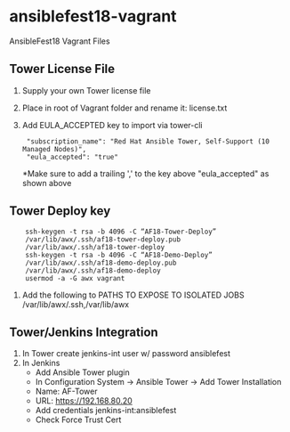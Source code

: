 # ansiblefest18-vagrant
AnsibleFest18 Vagrant Files


Tower License File
------------
1. Supply your own Tower license file
2. Place in root of Vagrant folder and rename it: license.txt
3. Add EULA_ACCEPTED key to import via tower-cli

        "subscription_name": "Red Hat Ansible Tower, Self-Support (10 Managed Nodes)",
        "eula_accepted": "true"
    *Make sure to add a trailing ',' to the key above "eula_accepted" as shown above


Tower Deploy key
------------
        ssh-keygen -t rsa -b 4096 -C “AF18-Tower-Deploy”
        /var/lib/awx/.ssh/af18-tower-deploy.pub
        /var/lib/awx/.ssh/af18-tower-deploy
        ssh-keygen -t rsa -b 4096 -C “AF18-Demo-Deploy”
        /var/lib/awx/.ssh/af18-demo-deploy.pub
        /var/lib/awx/.ssh/af18-demo-deploy
        usermod -a -G awx vagrant

1. Add the following to PATHS TO EXPOSE TO ISOLATED JOBS
/var/lib/awx/.ssh,/var/lib/awx

Tower/Jenkins Integration
--------------
1. In Tower create jenkins-int user w/ password ansiblefest
2. In Jenkins
    - Add Ansible Tower plugin
    - In Configuration System -> Ansible Tower -> Add Tower Installation
    - Name: AF-Tower
    - URL: https://192.168.80.20
    - Add credentials jenkins-int:ansiblefest
    - Check Force Trust Cert
